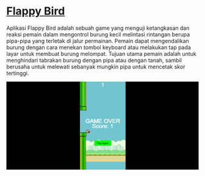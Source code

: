 # [Flappy Bird](https://youtu.be/jj5ADM2uywg)

Aplikasi Flappy Bird adalah sebuah game yang menguji ketangkasan dan reaksi pemain dalam mengontrol burung kecil melintasi rintangan berupa pipa-pipa yang terletak di jalur permainan. Pemain dapat mengendalikan burung dengan cara menekan tombol keyboard atau melakukan tap pada layar untuk membuat burung melompat. Tujuan utama pemain adalah untuk menghindari tabrakan burung dengan pipa atau dengan tanah, sambil berusaha untuk melewati sebanyak mungkin pipa untuk mencetak skor tertinggi.

![flappy-bird-sample](https://github.com/indogegewepe/flappy-bird/blob/master/Screenshot%202024-07-15%20173557.png)
